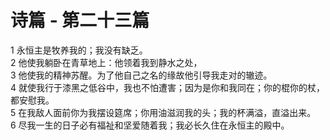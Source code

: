 # 诗篇 - 第二十三篇
  
 1 永恒主是牧养我的；我没有缺乏。  
 2 他使我躺卧在青草地上：他领着我到静水之处，  
 3 他使我的精神苏醒。为了他自己之名的缘故他引导我走对的辙迹。  
 4 就使我行于漆黑之低谷中，我也不怕遭害；因为是你和我同在；你的棍你的杖，都安慰我。  
 5 在我敌人面前你为我摆设筵席；你用油滋润我的头；我的杯满溢，直溢出来。  
 6 尽我一生的日子必有福祉和坚爱随着我；我必长久住在永恒主的殿中。